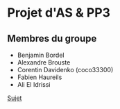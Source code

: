 # Projet d'AS & PP3
## Membres du groupe

- Benjamin Bordel
- Alexandre Brouste
- Corentin Davidenko (coco33300)
- Fabien Haureils
- Ali El Idrissi

[Sujet](https://www.labri.fr/perso/zeitoun/enseignement/15-16/ASPP3/uploads/Main/HomePage/projet.html)

